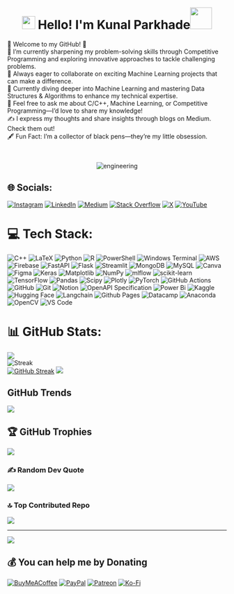 <h1 align="center"><img src="https://emojis.slackmojis.com/emojis/images/1531849430/4246/blob-sunglasses.gif?1531849430" width="30"/> Hello! I'm Kunal Parkhade<img src="https://media.giphy.com/media/12oufCB0MyZ1Go/giphy.gif" width="50"></h1>
🌟 Welcome to my GitHub! 🌟<br>🔭 I’m currently sharpening my problem-solving skills through Competitive Programming and exploring innovative approaches to tackle challenging problems.<br>👯 Always eager to collaborate on exciting Machine Learning projects that can make a difference.<br>🌱 Currently diving deeper into Machine Learning and mastering Data Structures & Algorithms to enhance my technical expertise.<br>💬 Feel free to ask me about C/C++, Machine Learning, or Competitive Programming—I’d love to share my knowledge!<br>✍️ I express my thoughts and share insights through blogs on Medium. Check them out!<br>🖋️ Fun Fact: I’m a collector of black pens—they’re my little obsession.

<br><p align="center">
  <img src="https://github.com/KunalParkhade/KunalParkhade/assets/113717557/12a58343-b157-48ba-92f6-9236c0138626" alt="engineering">
</p>


## 🌐 Socials:
[![Instagram](https://img.shields.io/badge/Instagram-%23E4405F.svg?logo=Instagram&logoColor=white)](https://instagram.com/kparkhade.tech) [![LinkedIn](https://img.shields.io/badge/LinkedIn-%230077B5.svg?logo=linkedin&logoColor=white)](https://linkedin.com/in/kunal-parkhade) [![Medium](https://img.shields.io/badge/Medium-12100E?logo=medium&logoColor=white)](https://medium.com/@kunalparkhade) [![Stack Overflow](https://img.shields.io/badge/-Stackoverflow-FE7A16?logo=stack-overflow&logoColor=white)](https://stackoverflow.com/users/28669383) [![X](https://img.shields.io/badge/X-black.svg?logo=X&logoColor=white)](https://x.com/KunalParkhade) [![YouTube](https://img.shields.io/badge/YouTube-%23FF0000.svg?logo=YouTube&logoColor=white)](https://youtube.com/@Kparkhade) 

# 💻 Tech Stack:
![C++](https://img.shields.io/badge/c++-%2300599C.svg?style=plastic&logo=c%2B%2B&logoColor=white) ![LaTeX](https://img.shields.io/badge/latex-%23008080.svg?style=plastic&logo=latex&logoColor=white) ![Python](https://img.shields.io/badge/python-3670A0?style=plastic&logo=python&logoColor=ffdd54) ![R](https://img.shields.io/badge/r-%23276DC3.svg?style=plastic&logo=r&logoColor=white) ![PowerShell](https://img.shields.io/badge/PowerShell-%235391FE.svg?style=plastic&logo=powershell&logoColor=white) ![Windows Terminal](https://img.shields.io/badge/Windows%20Terminal-%234D4D4D.svg?style=plastic&logo=windows-terminal&logoColor=white) ![AWS](https://img.shields.io/badge/AWS-%23FF9900.svg?style=plastic&logo=amazon-aws&logoColor=white) ![Firebase](https://img.shields.io/badge/firebase-%23039BE5.svg?style=plastic&logo=firebase) ![FastAPI](https://img.shields.io/badge/FastAPI-005571?style=plastic&logo=fastapi) ![Flask](https://img.shields.io/badge/flask-%23000.svg?style=plastic&logo=flask&logoColor=white) ![Streamlit](https://img.shields.io/badge/Streamlit-%23FE4B4B.svg?style=plastic&logo=streamlit&logoColor=white) ![MongoDB](https://img.shields.io/badge/MongoDB-%234ea94b.svg?style=plastic&logo=mongodb&logoColor=white) ![MySQL](https://img.shields.io/badge/mysql-4479A1.svg?style=plastic&logo=mysql&logoColor=white) ![Canva](https://img.shields.io/badge/Canva-%2300C4CC.svg?style=plastic&logo=Canva&logoColor=white) ![Figma](https://img.shields.io/badge/figma-%23F24E1E.svg?style=plastic&logo=figma&logoColor=white) ![Keras](https://img.shields.io/badge/Keras-%23D00000.svg?style=plastic&logo=Keras&logoColor=white) ![Matplotlib](https://img.shields.io/badge/Matplotlib-%23ffffff.svg?style=plastic&logo=Matplotlib&logoColor=black) ![NumPy](https://img.shields.io/badge/numpy-%23013243.svg?style=plastic&logo=numpy&logoColor=white) ![mlflow](https://img.shields.io/badge/mlflow-%23d9ead3.svg?style=plastic&logo=numpy&logoColor=blue) ![scikit-learn](https://img.shields.io/badge/scikit--learn-%23F7931E.svg?style=plastic&logo=scikit-learn&logoColor=white) ![TensorFlow](https://img.shields.io/badge/TensorFlow-%23FF6F00.svg?style=plastic&logo=TensorFlow&logoColor=white) ![Pandas](https://img.shields.io/badge/pandas-%23150458.svg?style=plastic&logo=pandas&logoColor=white) ![Scipy](https://img.shields.io/badge/SciPy-%230C55A5.svg?style=plastic&logo=scipy&logoColor=%white) ![Plotly](https://img.shields.io/badge/Plotly-%233F4F75.svg?style=plastic&logo=plotly&logoColor=white) ![PyTorch](https://img.shields.io/badge/PyTorch-%23EE4C2C.svg?style=plastic&logo=PyTorch&logoColor=white) ![GitHub Actions](https://img.shields.io/badge/github%20actions-%232671E5.svg?style=plastic&logo=githubactions&logoColor=white) ![GitHub](https://img.shields.io/badge/github-%23121011.svg?style=plastic&logo=github&logoColor=white) ![Git](https://img.shields.io/badge/git-%23F05033.svg?style=plastic&logo=git&logoColor=white) ![Notion](https://img.shields.io/badge/Notion-%23000000.svg?style=plastic&logo=notion&logoColor=white) ![OpenAPI Specification](https://img.shields.io/badge/openapiinitiative-%23000000.svg?style=plastic&logo=openapiinitiative&logoColor=white) ![Power Bi](https://img.shields.io/badge/power_bi-F2C811?style=plastic&logo=powerbi&logoColor=black) ![Kaggle](https://img.shields.io/badge/Kaggle-20BEFF?style=plastic&logo=Kaggle&logoColor=white) ![Hugging Face](https://img.shields.io/badge/-HuggingFace-FDEE21?style=plastic&logo=HuggingFace&logoColor=black) ![Langchain](https://img.shields.io/badge/langchain-1C3C3C?style=plastic&logo=langchain&logoColor=white) ![Github Pages](https://img.shields.io/badge/GitHub%20Pages-222222?style=plastic&logo=github%20Pages&logoColor=white) ![Datacamp](https://img.shields.io/badge/Datacamp-05192D?style=plastic&logo=datacamp&logoColor=65FF8F) ![Anaconda](https://img.shields.io/badge/conda-342B029.svg?&style=plastic&logo=anaconda&logoColor=white) ![OpenCV](https://img.shields.io/badge/OpenCV-27338e?style=plastic&logo=OpenCV&logoColor=white) ![VS Code](https://img.shields.io/badge/VSCode-0078D4?style=plastic&logo=visual%20studio%20code&logoColor=white)

# 📊 GitHub Stats:
![](https://github-readme-stats.vercel.app/api?username=KunalParkhade&theme=vision-friendly-dark&hide_border=false&include_all_commits=true&count_private=false)<br/>
![Streak](https://github-readme-streak-stats.herokuapp.com/?user=KunalParkhade&theme=vision-friendly-dark&hide_border=false)<br/>
[![GitHub Streak](https://streak-stats.demolab.com?user=KunalParkhade&theme=dark&border_radius=5)](https://git.io/streak-stats)
![](https://github-readme-stats.vercel.app/api/top-langs/?username=KunalParkhade&theme=vision-friendly-dark&hide_border=false&include_all_commits=true&count_private=false&layout=compact)

## GitHub Trends
![](https://api.githubtrends.io/user/svg/KunalParkhade/repos?time_range=one_year&group=other&theme=dark)

## 🏆 GitHub Trophies
![](https://github-profile-trophy.vercel.app/?username=KunalParkhade&theme=vision-friendly-dark&no-frame=true&no-bg=false&margin-w=4)

### ✍️ Random Dev Quote
![](https://quotes-github-readme.vercel.app/api?type=vetical&theme=tokyonight)

### 🔝 Top Contributed Repo
![](https://github-contributor-stats.vercel.app/api?username=KunalParkhade&limit=5&theme=vision-friendly-dark&combine_all_yearly_contributions=true)

---
[![](https://visitcount.itsvg.in/api?id=KunalParkhade&icon=3&color=2)](https://visitcount.itsvg.in)

  ## 💰 You can help me by Donating
  [![BuyMeACoffee](https://img.shields.io/badge/Buy%20Me%20a%20Coffee-ffdd00?style=for-the-badge&logo=buy-me-a-coffee&logoColor=black)](https://buymeacoffee.com/kunalparkhade) [![PayPal](https://img.shields.io/badge/PayPal-00457C?style=for-the-badge&logo=paypal&logoColor=white)](https://paypal.me/kunalparkhade) [![Patreon](https://img.shields.io/badge/Patreon-F96854?style=for-the-badge&logo=patreon&logoColor=white)](https://patreon.com/CodeHub799) [![Ko-Fi](https://img.shields.io/badge/Ko--fi-F16061?style=for-the-badge&logo=ko-fi&logoColor=white)](https://ko-fi.com/kunalparkhade) 

